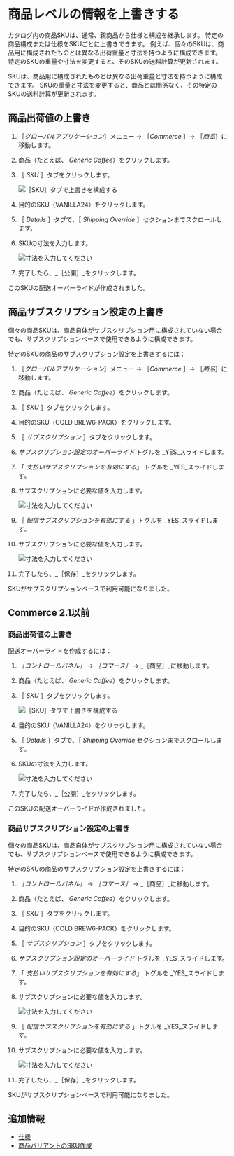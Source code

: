 # 商品レベルの情報を上書きする

カタログ内の商品SKUは、通常、親商品から仕様と構成を継承します。 特定の商品構成または仕様をSKUごとに上書きできます。 例えば、個々のSKUは、商品用に構成されたものとは異なる出荷重量と寸法を持つように構成できます。 特定のSKUの重量や寸法を変更すると、そのSKUの送料計算が更新されます。

SKUは、商品用に構成されたものとは異なる出荷重量と寸法を持つように構成できます。 SKUの重量と寸法を変更すると、商品とは関係なく、その特定のSKUの送料計算が更新されます。

## 商品出荷値の上書き

1. ［_グローバルアプリケーション_］メニュー &rarr; ［_Commerce_ ］&rarr; ［_商品_］に移動します。
1. 商品（たとえば、 _Generic Coffee_）をクリックします。
1. ［ _SKU_ ］タブをクリックします。

    ![［SKU］タブで上書きを構成する](./overriding-product-level-information/images/01.png)

1. 目的のSKU（VANILLA24）をクリックします。
1. ［ _Details_ ］タブで、［ _Shipping Override_ ］セクションまでスクロールします。
1. SKUの寸法を入力します。

    ![寸法を入力してください](./overriding-product-level-information/images/02.png)

1. 完了したら、_［公開］_をクリックします。

このSKUの配送オーバーライドが作成されました。

## 商品サブスクリプション設定の上書き

個々の商品SKUは、商品自体がサブスクリプション用に構成されていない場合でも、サブスクリプションベースで使用できるように構成できます。

特定のSKUの商品のサブスクリプション設定を上書きするには：

1. ［_グローバルアプリケーション_］メニュー &rarr; ［_Commerce_ ］&rarr; ［_商品_］に移動します。
1. 商品（たとえば、 _Generic Coffee_）をクリックします。
1. ［ _SKU_ ］タブをクリックします。
1. 目的のSKU（COLD BREW6-PACK）をクリックします。
1. ［ _サブスクリプション_ ］タブをクリックします。
1. _サブスクリプション設定のオーバーライド_ トグルを _YES_スライドします。
1. 「 _支払いサブスクリプションを有効にする_」 トグルを _YES_スライドします。
1. サブスクリプションに必要な値を入力します。

    ![寸法を入力してください](./overriding-product-level-information/images/03.png)

1. ［ _配信サブスクリプションを有効にする_ 」トグルを _YES_スライドします。
1. サブスクリプションに必要な値を入力します。

    ![寸法を入力してください](./overriding-product-level-information/images/04.png)

1. 完了したら、_［保存］_をクリックします。

SKUがサブスクリプションベースで利用可能になりました。

## Commerce 2.1以前

### 商品出荷値の上書き

配送オーバーライドを作成するには：

1. _［コントロールパネル］_ → _［コマース］_ → _［商品］_に移動します。
1. 商品（たとえば、 _Generic Coffee_）をクリックします。
1. ［ _SKU_ ］タブをクリックします。

    ![［SKU］タブで上書きを構成する](./overriding-product-level-information/images/01.png)

1. 目的のSKU（VANILLA24）をクリックします。
1. ［ _Details_ ］タブで、［ _Shipping Override_ セクションまでスクロールします。
1. SKUの寸法を入力します。

    ![寸法を入力してください](./overriding-product-level-information/images/02.png)

1. 完了したら、_［公開］_をクリックします。

このSKUの配送オーバーライドが作成されました。

### 商品サブスクリプション設定の上書き

個々の商品SKUは、商品自体がサブスクリプション用に構成されていない場合でも、サブスクリプションベースで使用できるように構成できます。

特定のSKUの商品のサブスクリプション設定を上書きするには：

1. _［コントロールパネル］_ → _［コマース］_ → _［商品］_に移動します。
1. 商品（たとえば、 _Generic Coffee_）をクリックします。
1. ［ _SKU_ ］タブをクリックします。
1. 目的のSKU（COLD BREW6-PACK）をクリックします。
1. ［ _サブスクリプション_ ］タブをクリックします。
1. _サブスクリプション設定のオーバーライド_ トグルを _YES_スライドします。
1. 「 _支払いサブスクリプションを有効にする_」 トグルを _YES_スライドします。
1. サブスクリプションに必要な値を入力します。

    ![寸法を入力してください](./overriding-product-level-information/images/03.png)

1. ［ _配信サブスクリプションを有効にする_ 」トグルを _YES_スライドします。
1. サブスクリプションに必要な値を入力します。

    ![寸法を入力してください](./overriding-product-level-information/images/04.png)

1. 完了したら、_［保存］_をクリックします。

SKUがサブスクリプションベースで利用可能になりました。

## 追加情報

* [仕様](./specifications.md)
* [商品バリアントのSKU作成](./creating-skus-for-product-variants.md)

